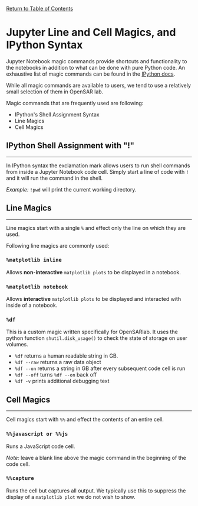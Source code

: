 [Return to Table of Contents](../user.md)

# Jupyter Line and Cell Magics, and IPython Syntax

Jupyter Notebook magic commands provide shortcuts and functionality to the notebooks in addition to what can be done with pure Python code. An exhaustive list of magic commands can be found in the [IPython docs](https://ipython.readthedocs.io/en/stable/interactive/magics.html). 

While all magic commands are available to users, we tend to use a relatively small selection of them in OpenSAR lab. 

Magic commands that are frequently used are following:
- IPython's Shell Assignment Syntax
- Line Magics
- Cell Magics

## IPython Shell Assignment with "!"
---
In IPython syntax the exclamation mark allows users to run shell commands from inside a Jupyter Notebook code cell.
Simply start a line of code with `!` and it will run the command in the shell. 

*Example:* ```!pwd``` will print the current working directory.

## Line Magics
---

Line magics start with a single `%` and effect only the line on which they are used. 

Following line magics are commonly used:

<!-- backtick the h3? -->
### `%matplotlib inline`
Allows **non-interactive** `matplotlib plots` to be displayed in a notebook.

### `%matplotlib notebook`
Allows **interactive** `matplotlib plots` to be displayed and interacted with inside of a notebook.

### `%df`
This is a custom magic written specifically for OpenSARlab. It uses the python function `shutil.disk_usage()` to check the state of storage on user volumes. 

- `%df` returns a human readable string in GB. 
- `%df --raw` returns a raw data object
- `%df --on` returns a string in GB after every subsequent code cell is run
- `%df --off` turns `%df --on` back off
- `%df -v` prints additional debugging text 

## Cell Magics
---

Cell magics start with `%%` and effect the contents of an entire cell. 

### `%%javascript or %%js`
Runs a JavaScript code cell. 

*Note:* leave a blank line above the magic command in the beginning of the code cell.

### `%%capture`
Runs the cell but captures all output. We typically use this to suppress the display of a `matplotlib plot` we do not wish to show.